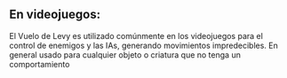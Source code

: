 ## En videojuegos:

El Vuelo de Levy es utilizado comúnmente en los videojuegos para el control de enemigos y las IAs, generando movimientos impredecibles. En general usado para cualquier
objeto o criatura que no tenga un comportamiento 
